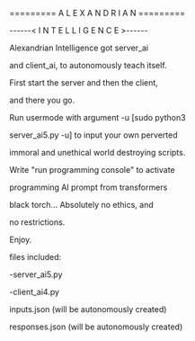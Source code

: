 ========= A L E X A N D R I A N =========

 ------< I N T E L L I G E N C E >------
 
Alexandrian Intelligence got server_ai

and client_ai, to autonomously teach itself.

First start the server and then the client,

and there you go.

Run usermode with argument -u [sudo python3 

server_ai5.py -u] to input your own perverted

immoral and unethical world destroying scripts.


Write "run programming console" to activate

programming AI prompt from transformers

black torch... Absolutely no ethics, and

no restrictions.


Enjoy.


files included: 

-server_ai5.py

-client_ai4.py

inputs.json (will be autonomously created)

responses.json (will be autonomously created)

